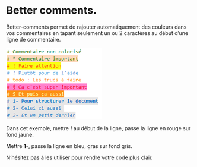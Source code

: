 <!--
 _______       _            _     _          ______        _                 _ 
(_______)     (_)       _  (_)   | |        (____  \      (_)               | |
 _______  ____ _  ___ _| |_ _  __| |_____    ____)  ) ____ _ _____ ____   __| |
|  ___  |/ ___) |/___|_   _) |/ _  | ___ |  |  __  ( / ___) (____ |  _ \ / _  |
| |   | | |   | |___ | | |_| ( (_| | ____|  | |__)  ) |   | / ___ | | | ( (_| |
|_|   |_|_|   |_(___/   \__)_|\____|_____)  |______/|_|   |_\_____|_| |_|\____|
    
Auteur: Frank SAURET(frank.sauret.prof@gmail.com) 
bettercomment.md(Ɔ) 2022
Description : Utilisation de better-comments
Créé le :  vendredi 7 janvier 2022, 17:29:01 
Dernière modification : jeudi 3 août 2023 à 19:02:09
-->
# Better comments.
Better-comments permet de rajouter automatiquement des couleurs dans vos commentaires en tapant seulement un ou 2 caractères au début d’une ligne de commentaire.

![Code annoté](../image/better-comments.png)

Dans cet exemple, mettre **!** au début de la ligne, passe la ligne en rouge sur fond jaune.

Mettre **1-**, passe la ligne en bleu,  gras sur fond gris.

N’hésitez pas à les utiliser pour rendre votre code plus clair.